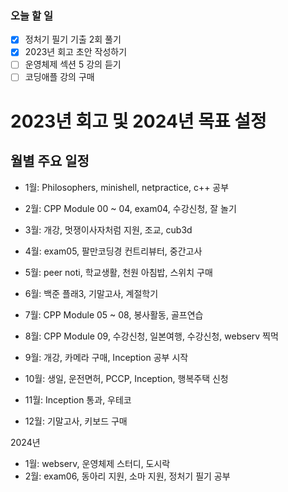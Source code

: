 ### 오늘 할 일

- [X] 정처기 필기 기출 2회 풀기
- [X] 2023년 회고 초안 작성하기
- [ ] 운영체제 섹션 5 강의 듣기
- [ ] 코딩애플 강의 구매

# 2023년 회고 및 2024년 목표 설정

## 월별 주요 일정

- 1월: Philosophers, minishell, netpractice, c++ 공부
- 2월: CPP Module 00 ~ 04, exam04, 수강신청, 잘 놀기

- 3월: 개강, 멋쟁이사자처럼 지원, 조교, cub3d
- 4월: exam05, 팔만코딩경 컨트리뷰터, 중간고사
- 5월: peer noti, 학교생활, 천원 아침밥, 스위치 구매
- 6월: 백준 플래3, 기말고사, 계절학기

- 7월: CPP Module 05 ~ 08, 봉사활동, 골프연습
- 8월: CPP Module 09, 수강신청, 일본여행, 수강신청, webserv 찍먹

- 9월: 개강, 카메라 구매, Inception 공부 시작
- 10월: 생일, 운전면허, PCCP, Inception, 행복주택 신청
- 11월: Inception 통과, 우테코
- 12월: 기말고사, 키보드 구매

2024년

- 1월: webserv, 운영체제 스터디, 도시락
- 2월: exam06, 동아리 지원, 소마 지원, 정처기 필기 공부